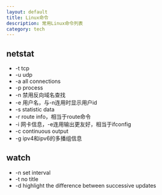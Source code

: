 ```yaml
---
layout: default
title: Linux命令
description: 常用Linux命令列表
category: tech
---
```



## netstat

* -t tcp
* -u udp
* -a all connections
* -p process
* -n 禁用反向域名查找
* -e 用户名，与-n连用时显示用户id
* -s statistic data
* -r route info，相当于route命令
* -i 网卡信息，-e连用输出更友好，相当于ifconfig
* -c continuous output
* -g ipv4和ipv6的多播组信息

## watch

* -n set interval
* -t no title
* -d highlight the difference between successive updates
